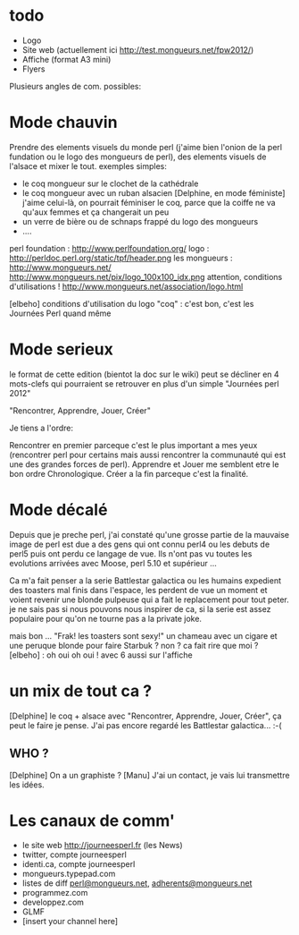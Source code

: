 # todo
- Logo
- Site web (actuellement ici http://test.mongueurs.net/fpw2012/)
- Affiche (format A3 mini)
- Flyers

Plusieurs angles de com. possibles: 

# Mode chauvin

Prendre des elements visuels du monde perl (j'aime bien l'onion de la perl fundation ou le logo des mongueurs de perl), des elements visuels de l'alsace et mixer le tout. exemples simples:

- le coq mongueur sur le clochet de la cathédrale 
- le coq mongueur avec un ruban alsacien [Delphine, en mode féministe] j'aime celui-là, on pourrait féminiser le coq, parce que la coiffe ne va qu'aux femmes et ça changerait un peu
- un verre de bière ou de schnaps frappé du logo des mongueurs
- ....

perl foundation : http://www.perlfoundation.org/
logo : http://perldoc.perl.org/static/tpf/header.png
les mongueurs : http://www.mongueurs.net/
http://www.mongueurs.net/pix/logo_100x100_idx.png attention, conditions d'utilisations ! http://www.mongueurs.net/association/logo.html

[elbeho] conditions d'utilisation du logo "coq" : c'est bon, c'est les Journées Perl quand même

# Mode serieux

le format de cette edition (bientot la doc sur le wiki) peut se décliner en 4 mots-clefs qui pourraient se retrouver en plus d'un simple "Journées perl 2012"

"Rencontrer, Apprendre, Jouer, Créer" 

Je tiens a l'ordre:

Rencontrer en premier parceque c'est le plus important a mes yeux (rencontrer perl pour certains mais aussi rencontrer la communauté qui est une des grandes forces de perl).
Apprendre et Jouer me semblent etre le bon ordre Chronologique. 
Créer a la fin parceque c'est la finalité.

# Mode décalé

Depuis que je preche perl, j'ai constaté qu'une grosse partie de la mauvaise image de perl est due a des gens qui ont connu perl4 ou les debuts de perl5 puis ont perdu ce langage de vue. Ils n'ont pas vu toutes les evolutions arrivées avec Moose, perl 5.10 et supérieur ... 

Ca m'a fait penser a la serie Battlestar galactica ou les humains expedient des toasters mal finis dans l'espace, les perdent de vue un moment et voient revenir une blonde pulpeuse qui a fait le replacement pour tout peter. je ne sais pas si nous pouvons nous inspirer de ca, si la serie est assez populaire pour qu'on ne tourne pas a la private joke.

mais bon ...  "Frak! les toasters sont sexy!" un chameau avec un cigare et une peruque blonde pour faire Starbuk ? non ? ca fait rire que moi ?  [elbeho] : oh oui oh oui ! avec 6 aussi sur l'affiche

# un mix de tout ca ? 

[Delphine] le coq + alsace avec "Rencontrer, Apprendre, Jouer, Créer", ça peut le faire je pense. J'ai pas encore regardé les Battlestar galactica... :-(

## WHO ?

[Delphine] On a un graphiste ?
[Manu] J'ai un contact, je vais lui transmettre les idées.

# Les canaux de comm'

 * le site web http://journeesperl.fr (les News)
 * twitter, compte journeesperl
 * identi.ca, compte journeesperl
 * mongueurs.typepad.com
 * listes de diff perl@mongueurs.net, adherents@mongueurs.net
 * programmez.com
 * developpez.com
 * GLMF
 * [insert your channel here]




